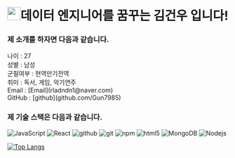 <h1><img src="https://emojis.slackmojis.com/emojis/images/1531849430/4246/blob-sunglasses.gif?1531849430" width="30"/>데이터 엔지니어를 꿈꾸는 김건우 입니다! </h1>
<h3>제 소개를 하자면 다음과 같습니다. </h3>
나이 : 27 </br>
성별 : 남성 </br>
군필여부 : 현역만기전역 </br>
취미 : 독서, 게임, 악기연주 </br>
Email : [Email](rladndn1@naver.com) </br>
GitHub : [github](github.com/Gun7985) </p>

<h3>제 기술 스택은 다음과 같습니다.</h3>
<p>
  <img alt="JavaScript" src="https://img.shields.io/badge/-JavaScript-%23F7DF1C?style=flat-square&logo=javascript&logoColor=000000&labelColor=%23F7DF1C&color=%23FFCE5A" />
  <img alt="React" src="https://img.shields.io/badge/-React-45b8d8?style=flat-square&logo=react&logoColor=white" />
  <img alt="github" src="https://img.shields.io/badge/-Github-000000?style=flat-square&logo=github-actions&logoColor=white" />
  <img alt="git" src="https://img.shields.io/badge/-Git-F05032?style=flat-square&logo=git&logoColor=white" />
  <img alt="npm" src="https://img.shields.io/badge/-NPM-CB3837?style=flat-square&logo=npm&logoColor=white" />
  <img alt="html5" src="https://img.shields.io/badge/-HTML5-E34F26?style=flat-square&logo=html5&logoColor=white" />
  <img alt="MongoDB" src="https://img.shields.io/badge/-MongoDB-13aa52?style=flat-square&logo=mongodb&logoColor=white" />
  <img alt="Nodejs" src="https://img.shields.io/badge/-Nodejs-43853d?style=flat-square&logo=Node.js&logoColor=white" />
</p>

[![Top Langs](https://github-readme-stats.vercel.app/api/top-langs/?username=Gun7985)](https://github.com/Gun7985/github-readme-stats)
